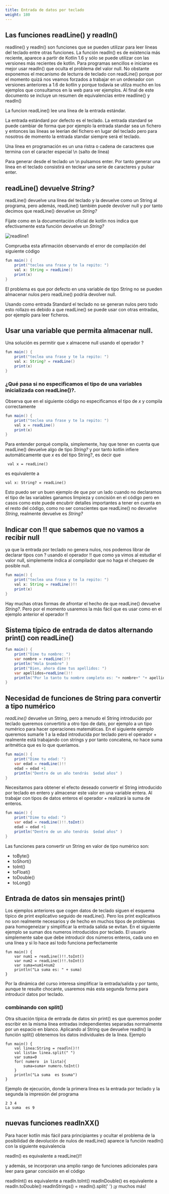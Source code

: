 ```yaml
---
title: Entrada de datos por teclado 
weight: 180
---
```

## Las funciones readLine() y readln()
readline() y readln() son funciones que se pueden utilizar para leer líneas del teclado entre otras funciones. La función readln() es de existencia más reciente, aparece a partir de Kotlin 1.6 y sólo se puede utilizar con  las versiones más recientes de kotlin.  Para programas sencillos e iniciarse es mejor usar readln() que oculta el problema del valor null. No obstante exponemos el mecanismo de lecturra de teclado con readLine() porque por el momento quizá nos veamos forzados a trabajar en un ordenador con versiones anteriores a 1.6 de kotlin y porque todavía se utilza mucho en los ejemplos que consultamos en la web para ver ejemplos. Al final de este documento se incluye un resumen de equivalencias entre readline() y readln()

La funcion readLine()  lee una línea de la  entrada estándar.

La entrada estándard por defecto es el teclado. La entrada standard  se puede cambiar de forma que por ejemplo la entrada standar sea un fichero y entonces las líneas se leerían  del fichero en lugar del teclado pero para nosotros de momento la entrada standar siempre será el teclado.

Una línea en programación es un una ristra o cadena de caracteres que termina con el caracter especial \\n (salto de línea)

Para generar desde el teclado un \\n pulsamos enter. Por tanto  generar una línea en el teclado consistirá en teclear una serie de caracteres y pulsar enter.

## readLine() devuelve *String?*
readLine() devuelve una línea del teclado y la devuelve como un  String al programa, pero  además,  readLine() también puede devolver null y por tanto decimos que readLine() devuelve un *String?*

Fíjate como en la documentación oficial de kotlin nos indica que efectivamente esta función devuelve un *String?*

![readline1](../images/readline1.png)

Comprueba esta afirmación observando el error de compilación del siguiente código
```java
fun main() {
    print("teclea una frase y te la repito: ")
    val x: String = readLine()
    print(x)
}
```

El problema es que por defecto en una variable de tipo String no se pueden almacenar nulos pero readLine() podría devolver null. 

Usando como entrada Standard el teclado no se generan nulos pero todo esto rollazo es debido a que readLine() se puede usar con otras entradas, por ejemplo para leer ficheros.
## Usar una variable que permita almacenar null.
Una solución es permitir que x almacene null usando el operador ?
```java
fun main() {
    print("teclea una frase y te la repito: ")
    val x: String? = readLine()
    print(x)
}
```
### ¿Qué pasa si no especificamos el tipo de  una variables inicializada con readLine()?.
Observa que en el  siguiente código no especificamos el tipo de *x* y compila correctamente 
```java
fun main() {
    print("teclea una frase y te la repito: ")
    val x = readLine()
    print(x)
}
```

Para entender porqué compila, simplemente, hay que tener en cuenta que readLine() devuelve algo de tipo *String?* y por tanto kotlin  infiere automáticamente que *x* es del tipo String?, es decir que
```
 val x = readLine()
```
es equivalente a
```
val x: String? = readLine()
```
Esto puedo ser un buen ejemplo de que por un lado cuando no declaramos el tipo de las variables ganamos limpieza y concisión en el código pero en casos como este puede encubrir detalles importantes a tener en cuenta en el resto del código, como no ser conscientes que readLine() no devuelve *String*, realmente devuelve es *String?*

## Indicar con !! que sabemos que no vamos a recibir null
ya que la entrada por teclado no genera nulos, nos podemos librar de declarar tipos con ? usando  el operador !! que como ya vimos al estudiar el valor null, simplemente indica al compilador que no haga el chequeo de posible null.
```java
fun main() {
    print("teclea una frase y te la repito: ")
    val x: String = readLine()!!
    print(x)
}
```

Hay muchas otras formas de afrontar el hecho de que readLine()  devuelve *String?*. Pero por el momento usaremos la más fácil que es usar como en el ejemplo anterior el operador !!


## Sistema típico de entrada de datos alternando print() con readLine()

```java
fun main() {
    print("Dime tu nombre: ")
    var nombre = readLine()!!
    println("Hola $nombre" )
    print("Bien, ahora dime tus apellidos: ")
    var apellidos=readLine()!!
    println("Por lo tanto tu nombre completo es: "+ nombre+" "+ apellidos)
}
```
## Necesidad de funciones de String para convertir a tipo numérico
*readLine()* devuelve un String, pero a menudo el String introducido por teclado queremos convertirlo a otro tipo de dato, por ejemplo a un tipo  numérico para hacer operaciones matemáticas.
En el siguiente ejemplo queremos sumarle 1 a la edad introducida por teclado pero el operador + realmente está trabajando con strings y por tanto concatena, no hace suma aritmética que es lo que queríamos.
```java
fun main() {
    print("Dime tu edad: ")
    var edad = readLine()!!
    edad = edad +1
    println("Dentro de un año tendrás  $edad años" )
}
```
Necesitamos para obtener el efecto deseado convertir el String introducido por teclado en entero y almacenar este valor en una variable entera. Al trabajar con tipos de datos enteros el operador + realizará la suma de enteros.
```java
fun main() {
    print("Dime tu edad: ")
    var edad = readLine()!!.toInt()
    edad = edad +1
    println("Dentro de un año tendrás  $edad años" )
}
```
Las funciones para convertir un String en valor de tipo numérico  son:
- toByte()
- toShort()
- toInt()
- toFloat()
- toDouble()
- toLong()
## Entrada de datos sin mensajes print()

Los ejemplos anteriores que cogen datos de teclado siguen el esquema típico de print explicativo seguido de readLine(). Pero los print explicativos no son realmente necesarios y de hecho en muchos tipos de problemas para homogeneizar y simplificar la entrada salida se evitan. 
En el siguiente ejemplo se suman dos numeros introducidos por teclado. El usuario simplemente sabe que debe introducir dos números enteros, cada uno en una línea y si lo hace así todo funciona perfectamente
```
fun main() {
    var num1 = readLine()!!.toInt()
    var num2 = readLine()!!.toInt()
    var suma=num1+num2
    println("La suma es: " + suma)
}
```

Por la dinámica del curso interesa simplificar la entrada/salida y por tanto, aunque te resulte chocante,  usaremos más esta segunda forma para introducir datos por teclado.

### combinando con split()
Otra situación típica de entrada de datos sin print() es que queremos poder escribir en la misma línea entradas independientes separadas normalmente por un espacio en blanco. Aplicando al String que devuelve readln() la función split() obtenemos los datos individuales de la línea.
Ejemplo
```
fun main() {
    val linea:String = readln()!!
    val lista= linea.split(" ")
    var suma=0
    for( numero  in lista){
        suma=suma+ numero.toInt()
    }
    println("La suma  es $suma")
}
```
Ejemplo de ejecución, donde la primera línea es la entrada por teclado y la segunda la impresión del programa
```
2 3 4
La suma  es 9

```

## nuevas funciones readlnXX() 
Para hacer kotlin más fácil para principiantes y ocultar el problema de la posibilidad de devolución de nulos de readLine() aparece la función readln() con la siguiente equivalencia

readln() es equivalente a readLine()!!

y además, se incorporan una amplio rango de funciones adicionales para leer para ganar concisión en el código

readlnInt() es equivalente a readln.toInt()
readlnDouble() es equivalente a readln.toDouble()
readlnStrings() = readln().split(' ')
¡y muchos más!

